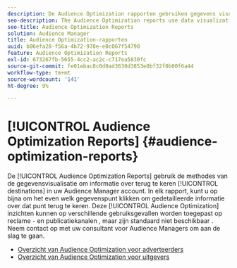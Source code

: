 ```yaml
---
description: De Audience Optimization rapporten gebruiken gegevens visualisatiemethodes om informatie over de bestemmingen in uw rekening van de Audience Manager terug te keren. In elk rapport, kunt u op bijna om het even welk gegevenspunt klikken om gedetailleerde informatie over dat punt terug te keren. Deze Audience Optimization-inzichten kunnen worden toegepast op verschillende gebruiksgevallen in advertenties en publicatiekanalen, maar zijn standaard niet beschikbaar. Neem contact op met uw consultant voor Audience Managers om aan de slag te gaan.
seo-description: The Audience Optimization reports use data visualization methods to return information on the destinations in your Audience Manager account. In each report, you can click on almost any data point to return detailed information about that item. These Audience Optimization insights can be applied to several use cases across advertising and publishing channels, but are not available by default. Contact your Audience Manager consultant to get started.
seo-title: Audience Optimization Reports
solution: Audience Manager
title: Audience Optimization-rapporten
uuid: b06efa28-f56a-4b72-978e-e0c067f54798
feature: Audience Optimization Reports
exl-id: 673267fb-5655-4cc2-ac2c-c717ea5830fc
source-git-commit: fe01ebac8c0d0ad3630d3853e0bf32f0b00f6a44
workflow-type: tm+mt
source-wordcount: '141'
ht-degree: 9%

---
```


# [!UICONTROL Audience Optimization Reports] {#audience-optimization-reports}

De [!UICONTROL Audience Optimization Reports] gebruik de methodes van de gegevensvisualisatie om informatie over terug te keren [!UICONTROL destinations] in uw Audience Manager account. In elk rapport, kunt u op bijna om het even welk gegevenspunt klikken om gedetailleerde informatie over dat punt terug te keren. Deze [!UICONTROL Audience Optimization] inzichten kunnen op verschillende gebruiksgevallen worden toegepast op reclame - en publicatiekanalen , maar zijn standaard niet beschikbaar . Neem contact op met uw consultant voor Audience Managers om aan de slag te gaan.

+ [Overzicht van Audience Optimization voor adverteerders](aor-advertisers/aor-advertisers.md)
+ [Overzicht van Audience Optimization voor uitgevers](aor-publishers/aor-publishers.md)
